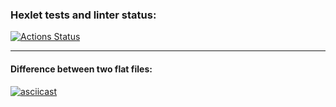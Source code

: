 ### Hexlet tests and linter status:
[![Actions Status](https://github.com/Aallyycoop/frontend-project-46/workflows/hexlet-check/badge.svg)](https://github.com/Aallyycoop/frontend-project-46/actions)

***

#### Difference between two flat files:
[![asciicast](https://asciinema.org/a/CuVgJu9F0oAKTit8ljsDP3o45.svg)](https://asciinema.org/a/CuVgJu9F0oAKTit8ljsDP3o45)